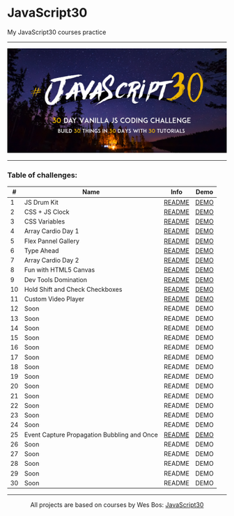 # JavaScript30

My JavaScript30 courses practice

---

![](./assets/js30-logo.png)

---

### Table of challenges:

| #   | Name                                        | Info                                                                                                                           | Demo                                                                                                    |
| --- | ------------------------------------------- | ------------------------------------------------------------------------------------------------------------------------------ | ------------------------------------------------------------------------------------------------------- |
| 1   | JS Drum Kit                                 | [README](https://github.com/WerdnaLes/javascript30-courses/blob/main/01-JavaScript-Drum-Kit/README.md)                         | [DEMO](https://werdnales.github.io/javascript30-courses/01-JavaScript-Drum-Kit/)                        |
| 2   | CSS + JS Clock                              | [README](https://github.com/WerdnaLes/javascript30-courses/blob/main/02-JS-and-CSS-clock/README.md)                            | [DEMO](https://werdnales.github.io/javascript30-courses/02-JS-and-CSS-clock/)                           |
| 3   | CSS Variables                               | [README](https://github.com/WerdnaLes/javascript30-courses/blob/main/03-CSS-Variables/README.md)                               | [DEMO](https://werdnales.github.io/javascript30-courses/03-CSS-Variables/)                              |
| 4   | Array Cardio Day 1                          | [README](https://github.com/WerdnaLes/javascript30-courses/blob/main/04-Array-Cardio-Day-1/README.md)                          | [DEMO](https://werdnales.github.io/javascript30-courses/04-Array-Cardio-Day-1/)                         |
| 5   | Flex Pannel Gallery                         | [README](https://github.com/WerdnaLes/javascript30-courses/blob/main/05-Flex-Pannel-Gallery/README.md)                         | [DEMO](https://werdnales.github.io/javascript30-courses/05-Flex-Pannel-Gallery/)                        |
| 6   | Type Ahead                                  | [README](https://github.com/WerdnaLes/javascript30-courses/blob/main/06-Type-Ahead/README.md)                                  | [DEMO](https://werdnales.github.io/javascript30-courses/06-Type-Ahead/)                                 |
| 7   | Array Cardio Day 2                          | [README](https://github.com/WerdnaLes/JavaScript30-courses/tree/main/07-Array-Cardio-Day-2)                                    | [DEMO](https://werdnales.github.io/javascript30-courses/07-Array-Cardio-Day-2/)                         |
| 8   | Fun with HTML5 Canvas                       | [README](https://github.com/WerdnaLes/javascript30-courses/blob/main/08-Fun-with-HTML5-Canvas/README.md)                       | [DEMO](https://werdnales.github.io/javascript30-courses/08-Fun-with-HTML5-Canvas)                       |
| 9   | Dev Tools Domination                        | [README](https://github.com/WerdnaLes/javascript30-courses/blob/main/09-Dev-Tools-Domination/README.md)                        | [DEMO](https://werdnales.github.io/javascript30-courses/09-Dev-Tools-Domination)                        |
| 10  | Hold Shift and Check Checkboxes             | [README](https://github.com/WerdnaLes/javascript30-courses/blob/main/10-Hold-Shift-and-Check-Checkboxes/README.md)             | [DEMO](https://werdnales.github.io/javascript30-courses/10-Hold-Shift-and-Check-Checkboxes)             |
| 11  | Custom Video Player                         | [README](https://github.com/WerdnaLes/javascript30-courses/blob/main/11-Custom-Video-Player/README.md)                         | [DEMO](https://werdnales.github.io/javascript30-courses/11-Custom-Video-Player)                         |
| 12  | Soon                                        | README                                                                                                                         | DEMO                                                                                                    |
| 13  | Soon                                        | README                                                                                                                         | DEMO                                                                                                    |
| 14  | Soon                                        | README                                                                                                                         | DEMO                                                                                                    |
| 15  | Soon                                        | README                                                                                                                         | DEMO                                                                                                    |
| 16  | Soon                                        | README                                                                                                                         | DEMO                                                                                                    |
| 17  | Soon                                        | README                                                                                                                         | DEMO                                                                                                    |
| 18  | Soon                                        | README                                                                                                                         | DEMO                                                                                                    |
| 19  | Soon                                        | README                                                                                                                         | DEMO                                                                                                    |
| 20  | Soon                                        | README                                                                                                                         | DEMO                                                                                                    |
| 21  | Soon                                        | README                                                                                                                         | DEMO                                                                                                    |
| 22  | Soon                                        | README                                                                                                                         | DEMO                                                                                                    |
| 23  | Soon                                        | README                                                                                                                         | DEMO                                                                                                    |
| 24  | Soon                                        | README                                                                                                                         | DEMO                                                                                                    |
| 25  | Event Capture Propagation Bubbling and Once | [README](https://github.com/WerdnaLes/javascript30-courses/blob/main/25-Event-Capture_Propagation_Bubbling-and-Once/README.md) | [DEMO](https://werdnales.github.io/javascript30-courses/25-Event-Capture_Propagation_Bubbling-and-Once) |
| 26  | Soon                                        | README                                                                                                                         | DEMO                                                                                                    |
| 27  | Soon                                        | README                                                                                                                         | DEMO                                                                                                    |
| 28  | Soon                                        | README                                                                                                                         | DEMO                                                                                                    |
| 29  | Soon                                        | README                                                                                                                         | DEMO                                                                                                    |
| 30  | Soon                                        | README                                                                                                                         | DEMO                                                                                                    |

---

<p align="center">
All projects are based on courses by Wes Bos: <a href="https://javascript30.com/">JavaScript30</a>
</p>
